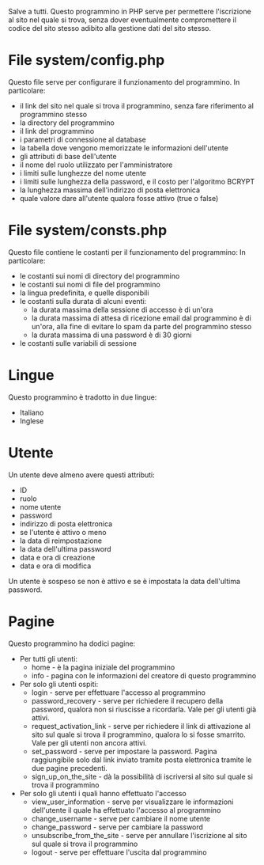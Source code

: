 Salve a tutti.
Questo programmino in PHP serve per permettere l'iscrizione al sito nel quale si trova, senza dover eventualmente compromettere il codice del sito stesso adibito alla gestione dati del sito stesso.

# File system/config.php

Questo file serve per configurare il funzionamento del programmino. In particolare:
- il link del sito nel quale si trova il programmino, senza fare riferimento al programmino stesso
- la directory del programmino
- il link del programmino
- i parametri di connessione al database
- la tabella dove vengono memorizzate le informazioni dell'utente
- gli attributi di base dell'utente
- il nome del ruolo utilizzato per l'amministratore
- i limiti sulle lunghezze del nome utente
- i limiti sulle lunghezza della password, e il costo per l'algoritmo BCRYPT
- la lunghezza massima dell'indirizzo di posta elettronica
- quale valore dare all'utente qualora fosse attivo (true o false)

# File system/consts.php

Questo file contiene le costanti per il funzionamento del programmino: In particolare:
- le costanti sui nomi di directory del programmino
- le costanti sui nomi di file del programmino
- la lingua predefinita, e quelle disponibili
- le costanti sulla durata di alcuni eventi:
  - la durata massima della sessione di accesso è di un'ora
  - la durata massima di attesa di ricezione email dal programmino è di un'ora, alla fine di evitare lo spam da parte del programmino stesso
  - la durata massima di una password è di 30 giorni
- le costanti sulle variabili di sessione

# Lingue

Questo programmino è tradotto in due lingue:
- Italiano
- Inglese

# Utente

Un utente deve almeno avere questi attributi:
- ID
- ruolo
- nome utente
- password
- indirizzo di posta elettronica
- se l'utente è attivo o meno
- la data di reimpostazione
- la data dell'ultima password
- data e ora di creazione
- data e ora di modifica

Un utente è sospeso se non è attivo e se è impostata la data dell'ultima password.

# Pagine

Questo programmino ha dodici pagine:
- Per tutti gli utenti:
  - home - è la pagina iniziale del programmino
  - info - pagina con le informazioni del creatore di questo programmino
- Per solo gli utenti ospiti:
  - login - serve per effettuare l'accesso al programmino
  - password_recovery - serve per richiedere il recupero della password, qualora non si riuscisse a ricordarla. Vale per gli utenti già attivi.
  - request_activation_link - serve per richiedere il link di attivazione al sito sul quale si trova il programmino, qualora lo si fosse smarrito. Vale per gli utenti non ancora attivi.
  - set_password - serve per impostare la password. Pagina raggiungibile solo dal link inviato tramite posta elettronica tramite le due pagine precedenti.
  - sign_up_on_the_site - dà la possibilità di iscriversi al sito sul quale si trova il programmino
- Per solo gli utenti i quali hanno effettuato l'accesso
  - view_user_information - serve per visualizzare le informazioni dell'utente il quale ha effettuato l'accesso al programmino
  - change_username - serve per cambiare il nome utente
  - change_password - serve per cambiare la password
  - unsubscribe_from_the_site - serve per annullare l'iscrizione al sito sul quale si trova il programmino
  - logout - serve per effettuare l'uscita dal programmino